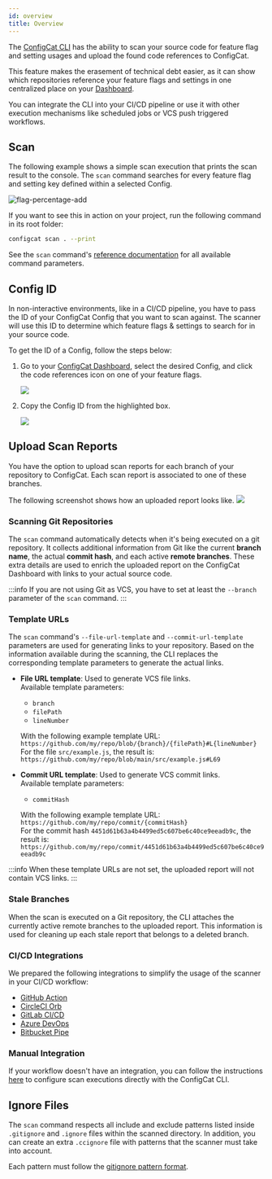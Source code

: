```yaml
---
id: overview
title: Overview
---
```


The [ConfigCat CLI](/docs/advanced/cli) has the ability to scan your source code for feature flag and setting usages and upload the found code references to ConfigCat. 

This feature makes the erasement of technical debt easier, as it can show which repositories reference your feature flags and settings in one centralized place on your <a target="_blank" href="https://app.configcat.com">Dashboard</a>.

You can integrate the CLI into your CI/CD pipeline or use it with other execution mechanisms like scheduled jobs or VCS push triggered workflows.

## Scan

The following example shows a simple scan execution that prints the scan result to the console. The `scan` command searches for every feature flag and setting key defined within a selected Config.

![flag-percentage-add](/assets/cli/scan.gif)

If you want to see this in action on your project, run the following command in its root folder:

```bash
configcat scan . --print
```
  
See the `scan` command's <a target="_blank" href="https://configcat.github.io/cli/configcat-scan.html">reference documentation</a> for all available command parameters.

## Config ID

In non-interactive environments, like in a CI/CD pipeline, you have to pass the ID of your ConfigCat Config that you want to scan against. The scanner will use this ID to determine which feature flags & settings to search for in your source code.

To get the ID of a Config, follow the steps below:
1. Go to your <a target="_blank" href="https://app.configcat.com">ConfigCat Dashboard</a>, select the desired Config, and click the code references icon on one of your feature flags.

    <img class="bordered" src="/docs/assets/cli/scan/code_ref.png" />

2. Copy the Config ID from the highlighted box.

    <img class="bordered" src="/docs/assets/cli/scan/config_id.png" />


## Upload Scan Reports

You have the option to upload scan reports for each branch of your repository to ConfigCat. 
Each scan report is associated to one of these branches.

The following screenshot shows how an uploaded report looks like.
<img class="bordered" src="/docs/assets/cli/scan/scan_report.png" />

### Scanning Git Repositories
The `scan` command automatically detects when it's being executed on a git repository. It collects additional information from Git like the current **branch
name**, the actual **commit hash**, and each active **remote branches**. These extra details are used to enrich the uploaded report on the ConfigCat Dashboard with links to your actual source code.

:::info
If you are not using Git as VCS, you have to set at least the `--branch` parameter of the `scan` command.
:::

### Template URLs
The `scan` command's `--file-url-template` and `--commit-url-template` parameters are used for generating links to your repository.
Based on the information available during the scanning, the CLI replaces the corresponding template parameters to generate the actual links.

- **File URL template**: Used to generate VCS file links.  
  Available template parameters:
    - `branch`
    - `filePath`
    - `lineNumber`  
  
  With the following example template URL: `https://github.com/my/repo/blob/{branch}/{filePath}#L{lineNumber}`  
  For the file `src/example.js`, the result is: `https://github.com/my/repo/blob/main/src/example.js#L69`

- **Commit URL template**: Used to generate VCS commit links.  
  Available template parameters:
    - `commitHash`
  
  With the following example template URL: `https://github.com/my/repo/commit/{commitHash}`  
  For the commit hash `4451d61b63a4b4499ed5c607be6c40ce9eeadb9c`, the result is: `https://github.com/my/repo/commit/4451d61b63a4b4499ed5c607be6c40ce9eeadb9c`

:::info
When these template URLs are not set, the uploaded report will not contain VCS links.
:::

### Stale Branches
When the scan is executed on a Git repository, the CLI attaches the currently active remote branches to the uploaded report. This information is used for cleaning up each stale report that belongs to a deleted branch.

### CI/CD Integrations
We prepared the following integrations to simplify the usage of the scanner in your CI/CD workflow:
- [GitHub Action](/docs/advanced/code-references/github-action)
- [CircleCI Orb](/docs/advanced/code-references/circleci-orb)
- [GitLab CI/CD](/docs/advanced/code-references/gitlab-ci)
- [Azure DevOps](/docs/advanced/code-references/azure-devops)
- [Bitbucket Pipe](/docs/advanced/code-references/bitbucket-pipe)

### Manual Integration
If your workflow doesn't have an integration, you can follow the instructions [here](/docs/advanced/code-references/manual) to configure scan executions directly with the ConfigCat CLI.

## Ignore Files

The `scan` command respects all include and exclude patterns listed inside `.gitignore` and `.ignore` files within the scanned directory. 
In addition, you can create an extra `.ccignore` file with patterns that the scanner must take into account.

Each pattern must follow the <a target="_blank" href="https://git-scm.com/docs/gitignore#_pattern_format">gitignore pattern format</a>.